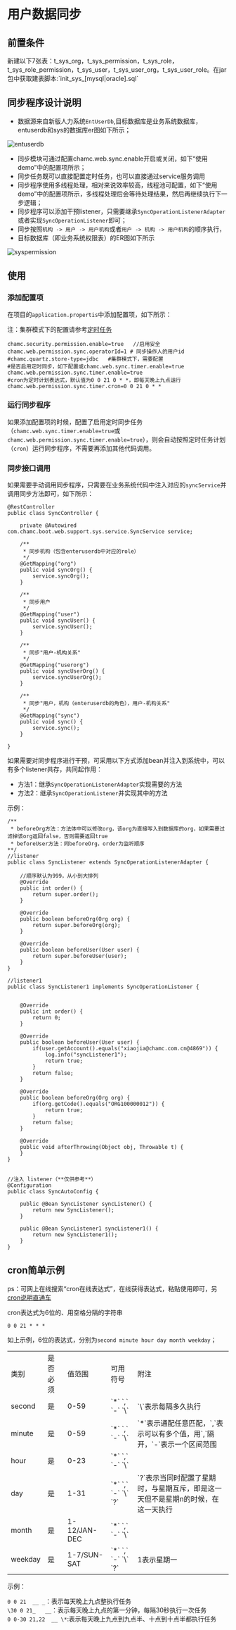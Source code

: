 # 用户数据同步

## 前置条件

新建以下7张表：t\_sys\_org，t\_sys\_permission，t\_sys\_role，t\_sys\_role\_permission，t\_sys\_user，t\_sys\_user\_org，t\_sys\_user\_role。在jar包中获取建表脚本:\`init\_sys_\[mysql\|oracle\].sql\`

## 同步程序设计说明

* 数据源来自新版人力系统`EntUserDb`,目标数据库是业务系统数据库，entuserdb和sys的数据库er图如下所示；

![entuserdb](https://i.imgur.com/IS2yDal.jpg)

*  同步模块可通过配置chamc.web.sync.enable开启或关闭，如下“使用demo”中的配置项所示；
*  同步任务既可以直接配置定时任务，也可以直接通过service服务调用
*  同步程序使用多线程处理，相对来说效率较高，线程池可配置，如下“使用demo”中的配置项所示，多线程处理后会等待处理结果，然后再继续执行下一步逻辑；
* 同步程序可以添加干预listener，只需要继承`SyncOperationListenerAdapter`或者实现`SyncOperationListener`即可；
* 同步按照`机构 -> 用户 -> 用户机构`或者`用户 -> 机构 -> 用户机构`的顺序执行，
* 目标数据库（即业务系统权限表）的ER图如下所示

![syspermission](https://i.imgur.com/iZKWdRN.jpg)

## 使用

### 添加配置项

在项目的`application.propertis`中添加配置项，如下所示：

注：集群模式下的配置请参考[定时任务](chamc-boot-starter-web/timer.md)

    chamc.security.permission.enable=true   //启用安全
    chamc.web.permission.sync.operatorId=1 # 同步操作人的用户id
    #chamc.quartz.store-type=jdbc   #集群模式下，需要配置
    #是否启用定时同步，如下配置或chamc.web.sync.timer.enable=true
    chamc.web.permission.sync.timer.enable=true
    #cron为定时计划表达式，默认值为0 0 21 0 * *，即每天晚上九点运行
    chamc.web.permission.sync.timer.cron=0 0 21 0 * *


### 运行同步程序

如果添加配置项的时候，配置了启用定时同步任务（`chamc.web.sync.timer.enable=true`或`chamc.web.permission.sync.timer.enable=true`），则会自动按照定时任务计划（`cron`）运行同步程序，不需要再添加其他代码调用。

### 同步接口调用

如果需要手动调用同步程序，只需要在业务系统代码中注入对应的`syncService`并调用同步方法即可，如下所示：

    @RestController
    public class SyncController {
    
        private @Autowired com.chamc.boot.web.support.sys.service.SyncService service;
    
        /**
         * 同步机构（包含enteruserdb中对应的role）
         */
        @GetMapping("org")
        public void syncOrg() {
            service.syncOrg();
        }
    
        /**
         * 同步用户
         */
        @GetMapping("user")
        public void syncUser() {
            service.syncUser();
        }
    
        /**
         * 同步"用户-机构关系"
         */
        @GetMapping("userorg")
        public void syncUserOrg() {
            service.syncUserOrg();
        }
    
        /**
         * 同步"用户，机构（enteruserdb的角色），用户-机构关系"
         */
        @GetMapping("sync")
        public void sync() {
            service.sync();
        }
    
    }

如果需要对同步程序进行干预，可采用以下方式添加bean并注入到系统中，可以有多个listener共存，共同起作用：

* 方法1：继承`SyncOperationListenerAdapter`实现需要的方法
* 方法2：继承`SyncOperationListener`并实现其中的方法

示例：

    /**
     * beforeOrg方法：方法体中可以修改org，该org为直接写入到数据库的org，如果需要过滤掉该org返回false，否则需要返回true
     * beforeUser方法：同beforeOrg，order为监听顺序
    **/
    //listener
    public class SyncListener extends SyncOperationListenerAdapter {
    
        //顺序默认为999，从小到大排列
        @Override
        public int order() {
            return super.order();
        }
    
        @Override
        public boolean beforeOrg(Org org) {
            return super.beforeOrg(org);
        }
    
        @Override
        public boolean beforeUser(User user) {
            return super.beforeUser(user);
        }
    }
    
    //listener1
    public class SyncListener1 implements SyncOperationListener {
    
    
        @Override
        public int order() {
            return 0;
        }
    
        @Override
        public boolean beforeUser(User user) {
            if(user.getAccount().equals("xiaojia@chamc.com.cn@4869")) {
                log.info("syncListener1");
                return true;
            }
            return false;
        }
    
        @Override
        public boolean beforeOrg(Org org) {
            if(org.getCode().equals("ORG100000012")) {
                return true;
            }
            return false;
        }
    
        @Override
        public void afterThrowing(Object obj, Throwable t) {
        }
    }


    //注入 listener（**仅供参考**）
    @Configuration
    public class SyncAutoConfig {
    
        public @Bean SyncListener syncListener() {
            return new SyncListener();
        }
    
        public @Bean SyncListener1 syncListener1() {
            return new SyncListener1();
        }
    }

## cron简单示例

ps：可网上在线搜索“cron在线表达式”，在线获得表达式，粘贴使用即可，另[cron说明直通车](http://blog.csdn.net/u011116672/article/details/52517247)

cron表达式为6位的、用空格分隔的字符串

    0 0 21 * * *

如上示例，6位的表达式，分别为`second minute hour day month weekday`；

<table>
   <tr>
      <td>类别</td>
      <td>是否必须</td>
      <td>值范围</td>
      <td>可用符号</td>
      <td>附注</td>
   </tr>
   <tr>
      <td>second</td>
      <td>是</td>
      <td>0-59</td>
      <td>`*` `,` `-` `\`</td>
      <td>`\`表示每隔多久执行</td>
   </tr>
   <tr>
      <td>minute</td>
      <td>是</td>
      <td>0-59</td>
      <td>`*` `,` `-` `\`</td>
      <td>`*`表示通配任意匹配，`,`表示可以有多个值，用`,`隔开，`-`表示一个区间范围</td>
   </tr>
   <tr>
      <td>hour</td>
      <td>是</td>
      <td>0-23</td>
      <td>`*` `,` `-` `\`</td>
      <td></td>
   </tr>
   <tr>
      <td>day</td>
      <td>是</td>
      <td>1-31</td>
      <td>`*` `,` `-` `\` `?`</td>
      <td>`?`表示当同时配置了星期时，与星期互斥，即是这一天但不是星期n的时候，在这一天执行</td>
   </tr>
   <tr>
      <td>month</td>
      <td>是</td>
      <td>1-12/JAN-DEC</td>
      <td>`*` `,` `-` `\`</td>
      <td></td>
   </tr>
   <tr>
      <td>weekday</td>
      <td>是</td>
      <td>1-7/SUN-SAT</td>
      <td>`*` `,` `-` `\` `?`</td>
      <td>1表示星期一</td>
   </tr>
</table>

示例：

`0 0 21  __ _`：表示每天晚上九点整执行任务  
`\30 0 21_   __`：表示每天晚上九点的第一分钟，每隔30秒执行一次任务  
`0 0-30 21,22  __ \*`:表示每天晚上九点到九点半、十点到十点半都执行任务
